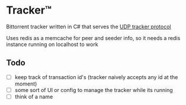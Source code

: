 # Tracker™ 

Bittorrent tracker written in C# that serves the [UDP tracker protocol](http://www.bittorrent.org/beps/bep_0015.html)

Uses redis as a memcache for peer and seeder info, so it needs a redis instance running on localhost to work

## Todo

- [ ] keep track of transaction id's (tracker naively accepts any id at the moment)
- [ ] some sort of UI or config to manage the tracker while its running
- [ ] think of a name
